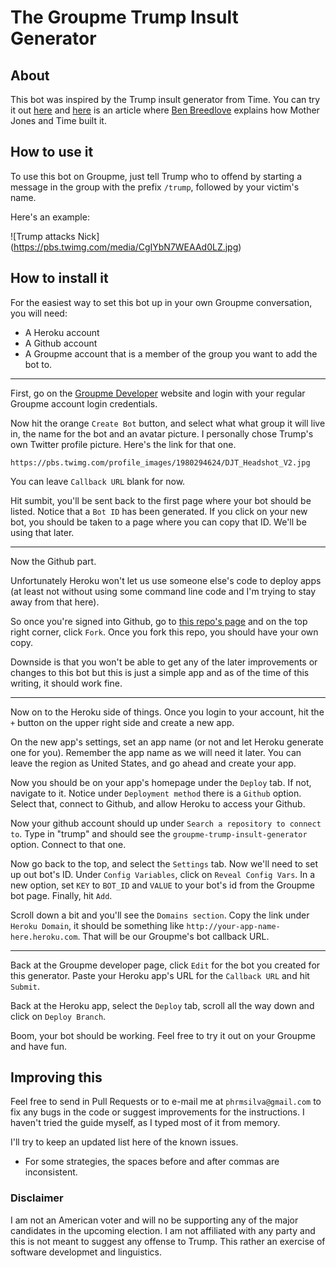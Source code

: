 # The Groupme Trump Insult Generator


## About

This bot was inspired by the Trump insult generator from Time. You can try it out [here](http://time.com/3966291/donald-trump-insult-generator/) and [here](http://www.storybench.org/mother-jones-built-donald-trump-insult-generator/) is an article where [Ben Breedlove](https://twitter.com/bdbreedlove) explains how Mother Jones and Time built it.

## How to use it

To use this bot on Groupme, just tell Trump who to offend by starting a message in the group with the prefix `/trump`, followed by your victim's name.

Here's an example:

![Trump attacks Nick]
(https://pbs.twimg.com/media/CgIYbN7WEAAd0LZ.jpg)

## How to install it

For the easiest way to set this bot up in your own Groupme conversation, you will need:

- A Heroku account
- A Github account
- A Groupme account that is a member of the group you want to add the bot to.


---

First, go on the [Groupme Developer](http://dev.groupme.com/bots) website and login with your regular Groupme account login credentials.

Now hit the orange `Create Bot` button, and select what what group it will live in, the name for the bot and an avatar picture. I personally chose Trump's own Twitter profile picture. Here's the link for that one.

`https://pbs.twimg.com/profile_images/1980294624/DJT_Headshot_V2.jpg`

You can leave `Callback URL` blank for now.

Hit sumbit, you'll be sent back to the first page where your bot should be listed. Notice that a `Bot ID` has been generated. If you click on your new bot, you should be taken to a page where you can copy that ID. We'll be using that later.

-----
Now the Github part.

Unfortunately Heroku won't let us use someone else's code to deploy apps (at least not without using some command line code and I'm trying to stay away from that here).

So once you're signed into Github, go to [this repo's page](https://github.com/phrmsilva/groupme-trump-insult-generator) and on the top right corner, click `Fork`. Once you fork this repo, you should have your own copy.

Downside is that you won't be able to get any of the later improvements or changes to this bot but this is just a simple app and as of the time of this writing, it should work fine.

---

Now  on to the Heroku side of things.
Once you login to your account, hit the `+` button on the upper right side and create a new app.

On the new app's settings, set an app name (or not and let Heroku generate one for you). Remember the app name as we will need it later. You can leave the region as United States, and go ahead and create your app.

Now you should be on your app's homepage under the `Deploy` tab. If not, navigate to it. Notice under `Deployment method` there is a `Github` option. Select that, connect to Github, and allow Heroku to access your Github.

Now your github account should up under `Search a repository to connect to`. Type in "trump" and should see the `groupme-trump-insult-generator` option. Connect to that one.

Now go back to the top, and select the `Settings` tab. Now we'll need to set up out bot's ID. Under `Config Variables`, click on `Reveal Config Vars`. In a new option, set `KEY` to `BOT_ID` and `VALUE` to your bot's id from the Groupme bot page. Finally, hit `Add`.

Scroll down a bit and you'll see the `Domains section`. Copy the link under `Heroku Domain`, it should be something like `http://your-app-name-here.heroku.com`. That will be our Groupme's bot callback URL.

----

Back at the Groupme developer page, click `Edit` for the bot you created for this generator. Paste your Heroku app's URL for the `Callback URL` and hit `Submit`.

Back at the Heroku app, select the `Deploy` tab, scroll all the way down and click on `Deploy Branch`.

Boom, your bot should be working. Feel free to try it out on your Groupme and have fun.

## Improving this

Feel free to send in Pull Requests or to e-mail me at `phrmsilva@gmail.com` to fix any bugs in the code or suggest improvements for the instructions. I haven't tried the guide myself, as I typed most of it from memory. 

I'll try to keep an updated list here of the known issues.

- For some strategies, the spaces before and after commas are inconsistent.


### Disclaimer
I am not an American voter and will no be supporting any of the major candidates in the upcoming election. I am not affiliated with any party and this is not meant to suggest any offense to Trump. This rather an exercise of software developmet and linguistics.
